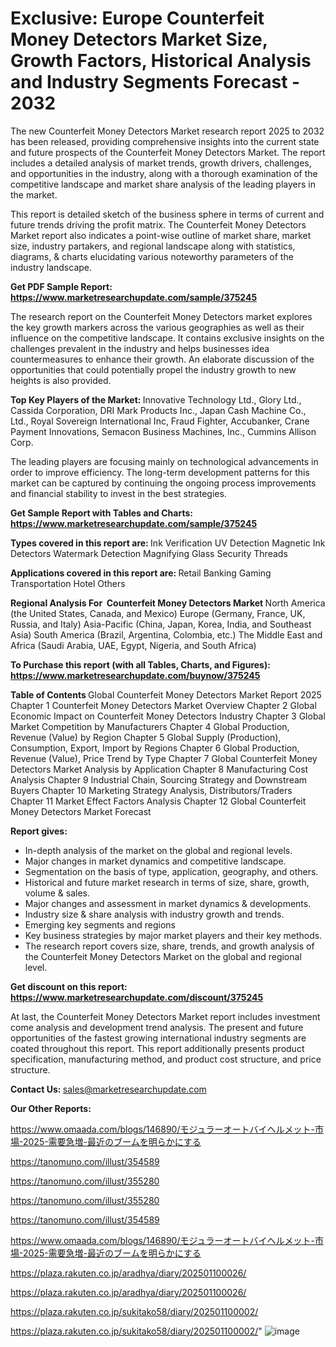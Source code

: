 # Exclusive: Europe Counterfeit Money Detectors Market Size, Growth Factors, Historical Analysis and Industry Segments Forecast - 2032

The new Counterfeit Money Detectors Market research report 2025 to 2032 has been released, providing comprehensive insights into the current state and future prospects of the Counterfeit Money Detectors Market. The report includes a detailed analysis of market trends, growth drivers, challenges, and opportunities in the industry, along with a thorough examination of the competitive landscape and market share analysis of the leading players in the market.

This report is detailed sketch of the business sphere in terms of current and future trends driving the profit matrix. The Counterfeit Money Detectors Market report also indicates a point-wise outline of market share, market size, industry partakers, and regional landscape along with statistics, diagrams, &amp; charts elucidating various noteworthy parameters of the industry landscape.

<strong><b>Get PDF Sample Report: <a href=https://www.marketresearchupdate.com/sample/375245>https://www.marketresearchupdate.com/sample/375245</a></b></strong>

The research report on the Counterfeit Money Detectors market explores the key growth markers across the various geographies as well as their influence on the competitive landscape. It contains exclusive insights on the challenges prevalent in the industry and helps businesses idea countermeasures to enhance their growth. An elaborate discussion of the opportunities that could potentially propel the industry growth to new heights is also provided.

<strong><b>Top Key Players of the Market:
</b></strong>Innovative Technology Ltd., Glory Ltd., Cassida Corporation, DRI Mark Products Inc., Japan Cash Machine Co., Ltd., Royal Sovereign International Inc, Fraud Fighter, Accubanker, Crane Payment Innovations, Semacon Business Machines, Inc., Cummins Allison Corp.<strong><b>
</b></strong>

The leading players are focusing mainly on technological advancements in order to improve efficiency. The long-term development patterns for this market can be captured by continuing the ongoing process improvements and financial stability to invest in the best strategies.

<strong><b>Get Sample Report with Tables and Charts: <a href=https://www.marketresearchupdate.com/sample/375245>https://www.marketresearchupdate.com/sample/375245</a></b></strong>

<strong><b>Types covered in this report are:
</b></strong>Ink Verification
UV Detection
Magnetic Ink Detectors
Watermark Detection
Magnifying Glass
Security Threads<strong><b>
</b></strong>

<strong><b>Applications covered in this report are:
</b></strong>Retail
Banking
Gaming
Transportation
Hotel
Others<strong><b>
</b></strong>

<strong><b>Regional Analysis For  Counterfeit Money Detectors Market</b></strong><strong><b>
</b></strong>North America (the United States, Canada, and Mexico)
Europe (Germany, France, UK, Russia, and Italy)
Asia-Pacific (China, Japan, Korea, India, and Southeast Asia)
South America (Brazil, Argentina, Colombia, etc.)
The Middle East and Africa (Saudi Arabia, UAE, Egypt, Nigeria, and South Africa)

<strong><b>To Purchase this report (with all Tables, Charts, and Figures): <a href=https://www.marketresearchupdate.com/buynow/375245>https://www.marketresearchupdate.com/buynow/375245</a></b></strong>

<strong><b>Table of Contents</b></strong><strong><b>
</b></strong>Global Counterfeit Money Detectors Market Report 2025
Chapter 1 Counterfeit Money Detectors Market Overview
Chapter 2 Global Economic Impact on Counterfeit Money Detectors Industry
Chapter 3 Global Market Competition by Manufacturers
Chapter 4 Global Production, Revenue (Value) by Region
Chapter 5 Global Supply (Production), Consumption, Export, Import by Regions
Chapter 6 Global Production, Revenue (Value), Price Trend by Type
Chapter 7 Global Counterfeit Money Detectors Market Analysis by Application
Chapter 8 Manufacturing Cost Analysis
Chapter 9 Industrial Chain, Sourcing Strategy and Downstream Buyers
Chapter 10 Marketing Strategy Analysis, Distributors/Traders
Chapter 11 Market Effect Factors Analysis
Chapter 12 Global Counterfeit Money Detectors Market Forecast

<strong><b>Report gives:</b></strong>

- In-depth analysis of the market on the global and regional levels.
- Major changes in market dynamics and competitive landscape.
- Segmentation on the basis of type, application, geography, and others.
- Historical and future market research in terms of size, share, growth, volume &amp; sales.
- Major changes and assessment in market dynamics &amp; developments.
- Industry size &amp; share analysis with industry growth and trends.
- Emerging key segments and regions
- Key business strategies by major market players and their key methods.
- The research report covers size, share, trends, and growth analysis of the Counterfeit Money Detectors Market on the global and regional level.

<strong><b>Get discount on this report: <a href=https://www.marketresearchupdate.com/discount/375245>https://www.marketresearchupdate.com/discount/375245</a></b></strong>

At last, the Counterfeit Money Detectors Market report includes investment come analysis and development trend analysis. The present and future opportunities of the fastest growing international industry segments are coated throughout this report. This report additionally presents product specification, manufacturing method, and product cost structure, and price structure.

<strong><b>Contact Us:
</b></strong>sales@marketresearchupdate.com

<strong>Our Other Reports:</strong>

<a href=https://www.omaada.com/blogs/146890/モジュラーオートバイヘルメット-市場-2025-需要急増-最近のブームを明らかにする>https://www.omaada.com/blogs/146890/モジュラーオートバイヘルメット-市場-2025-需要急増-最近のブームを明らかにする</a>

<a href=https://tanomuno.com/illust/354589>https://tanomuno.com/illust/354589</a>

<a href=https://tanomuno.com/illust/355280>https://tanomuno.com/illust/355280</a>

<a href=https://tanomuno.com/illust/355280>https://tanomuno.com/illust/355280</a>

<a href=https://tanomuno.com/illust/354589>https://tanomuno.com/illust/354589</a>

<a href=https://www.omaada.com/blogs/146890/モジュラーオートバイヘルメット-市場-2025-需要急増-最近のブームを明らかにする>https://www.omaada.com/blogs/146890/モジュラーオートバイヘルメット-市場-2025-需要急増-最近のブームを明らかにする</a>

<a href=https://plaza.rakuten.co.jp/aradhya/diary/202501100026/>https://plaza.rakuten.co.jp/aradhya/diary/202501100026/</a>

<a href=https://plaza.rakuten.co.jp/aradhya/diary/202501100026/>https://plaza.rakuten.co.jp/aradhya/diary/202501100026/</a>

<a href=https://plaza.rakuten.co.jp/sukitako58/diary/202501100002/>https://plaza.rakuten.co.jp/sukitako58/diary/202501100002/</a>

<a href=https://plaza.rakuten.co.jp/sukitako58/diary/202501100002/>https://plaza.rakuten.co.jp/sukitako58/diary/202501100002/</a>"
![image](https://github.com/user-attachments/assets/325a0c18-4c67-4d0d-af25-31fcb8886fe3)
